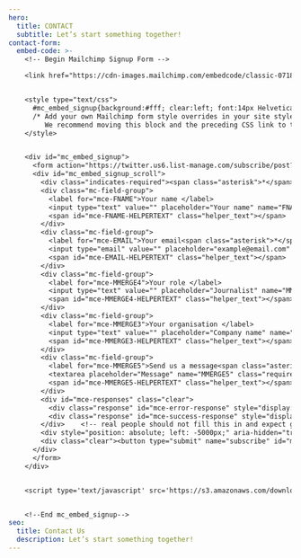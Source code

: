 ```yaml
---
hero:
  title: CONTACT
  subtitle: Let’s start something together!
contact-form:
  embed-code: >-
    <!-- Begin Mailchimp Signup Form -->

    <link href="https://cdn-images.mailchimp.com/embedcode/classic-071822.css" rel="stylesheet" type="text/css">


    <style type="text/css">
      #mc_embed_signup{background:#fff; clear:left; font:14px Helvetica,Arial,sans-serif;  width:600px;}
      /* Add your own Mailchimp form style overrides in your site stylesheet or in this style block.
         We recommend moving this block and the preceding CSS link to the HEAD of your HTML file. */
    </style>


    <div id="mc_embed_signup">
      <form action="https://twitter.us6.list-manage.com/subscribe/post?u=65e5825507b3cec760f272e79&amp;id=c2ff751541&amp;f_id=001402e3f0" method="post" id="mc-embedded-subscribe-form" name="mc-embedded-subscribe-form" class="validate" target="_blank" novalidate>
      <div id="mc_embed_signup_scroll">
        <div class="indicates-required"><span class="asterisk">*</span> indicates required</div>
        <div class="mc-field-group">
          <label for="mce-FNAME">Your name </label>
          <input type="text" value="" placeholder="Your name" name="FNAME" class="" id="mce-FNAME">
          <span id="mce-FNAME-HELPERTEXT" class="helper_text"></span>
        </div>
        <div class="mc-field-group">
          <label for="mce-EMAIL">Your email<span class="asterisk">*</span></label>
          <input type="email" value="" placeholder="example@email.com" name="EMAIL" class="required email" id="mce-EMAIL">
          <span id="mce-EMAIL-HELPERTEXT" class="helper_text"></span>
        </div>
        <div class="mc-field-group">
          <label for="mce-MMERGE4">Your role </label>
          <input type="text" value="" placeholder="Journalist" name="MMERGE4" class="" id="mce-MMERGE4">
          <span id="mce-MMERGE4-HELPERTEXT" class="helper_text"></span>
        </div>
        <div class="mc-field-group">
          <label for="mce-MMERGE3">Your organisation </label>
          <input type="text" value="" placeholder="Company name" name="MMERGE3" class="" id="mce-MMERGE3">
          <span id="mce-MMERGE3-HELPERTEXT" class="helper_text"></span>
        </div>
        <div class="mc-field-group">
          <label for="mce-MMERGE5">Send us a message<span class="asterisk">*</span></label>
          <textarea placeholder="Message" name="MMERGE5" class="required" id="mce-MMERGE5" rows=8></textarea>
          <span id="mce-MMERGE5-HELPERTEXT" class="helper_text"></span>
        </div>
        <div id="mce-responses" class="clear">
          <div class="response" id="mce-error-response" style="display:none"></div>
          <div class="response" id="mce-success-response" style="display:none"></div>
        </div>    <!-- real people should not fill this in and expect good things - do not remove this or risk form bot signups-->
        <div style="position: absolute; left: -5000px;" aria-hidden="true"><input type="text" name="b_65e5825507b3cec760f272e79_c2ff751541" tabindex="-1" value=""></div>
        <div class="clear"><button type="submit" name="subscribe" id="mc-embedded-subscribe" class="button">Send</button></div>
      </div>
      </form>
    </div>


    <script type='text/javascript' src='https://s3.amazonaws.com/downloads.mailchimp.com/js/mc-validate.js'></script><script type='text/javascript'>(function($) {window.fnames = new Array(); window.ftypes = new Array();fnames[0]='EMAIL';ftypes[0]='email';fnames[1]='FNAME';ftypes[1]='text';fnames[2]='LNAME';ftypes[2]='text';fnames[4]='MMERGE4';ftypes[4]='text';fnames[3]='MMERGE3';ftypes[3]='text';fnames[5]='MMERGE5';ftypes[5]='text';}(jQuery));var $mcj = jQuery.noConflict(true);</script>


    <!--End mc_embed_signup-->
seo:
  title: Contact Us
  description: Let’s start something together!
---
```

